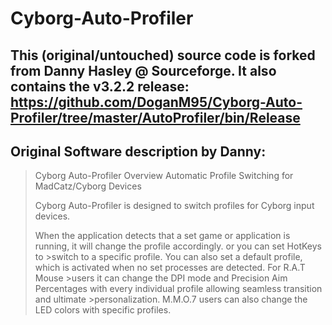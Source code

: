 # Cyborg-Auto-Profiler
## This (original/untouched) source code is forked from Danny Hasley @ Sourceforge. It also contains the v3.2.2 release: https://github.com/DoganM95/Cyborg-Auto-Profiler/tree/master/AutoProfiler/bin/Release


## Original Software description by Danny:
>Cyborg Auto-Profiler Overview
>Automatic Profile Switching for MadCatz/Cyborg Devices
>
>Cyborg Auto-Profiler is designed to switch profiles for Cyborg input devices.
>
>When the application detects that a set game or application is running, it will change the profile accordingly. or you can set HotKeys to >switch to a specific profile. You can also set a default profile, which is activated when no set processes are detected. For R.A.T Mouse >users it can change the DPI mode and Precision Aim Percentages with every individual profile allowing seamless transition and ultimate >personalization. M.M.O.7 users can also change the LED colors with specific profiles.
